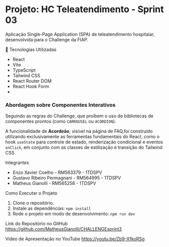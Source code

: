 # Projeto: HC Teleatendimento - Sprint 03

Aplicação Single-Page Application (SPA) de teleatendimento hospitalar, desenvolvida para o Challenge da FIAP.

 🚀 Tecnologias Utilizadas
- React
- Vite
- TypeScript
- Tailwind CSS
- React Router DOM
- React Hook Form
- 
### Abordagem sobre Componentes Interativos

Seguindo as regras do Challenge, que proíbem o uso de bibliotecas de componentes prontos (como `CARROUSEL` ou `ACORDION`).

A funcionalidade de **Acordeão**, visível na página de FAQ,foi construído utilizando exclusivamente as ferramentas fundamentais do React, como o hook `useState` para controle de estado, renderização condicional e eventos `onClick`, em conjunto com as classes de estilização e transição do Tailwind CSS.

 Integrantes
- Enzo Xavier Coelho - RM563379 - 1TDSPV
- Gustavo Ribeiro Permagnani - RM564995 - 1TDSPV
- Matheus Gianolli - RM565258 - 1TDSPV

 Como Executar o Projeto
1. Clone o repositório.
2. Instale as dependências: `npm install`
3. Rode o projeto em modo de desenvolvimento: `npm run dev`

 Link do Repositório no GitHub
https://github.com/MatheusGianolli/CHALLENGEsprint3

  Vídeo de Apresentação no YouTube
https://youtu.be/Zb9-XfkoRSg
